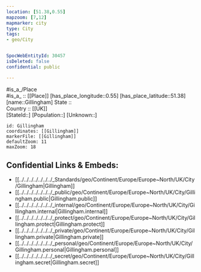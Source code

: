 ```yaml
---
location: [51.38,0.55] 
mapzoom: [7,12] 
mapmarker: city 
type: City
tags:
- geo/City


SpocWebEntityId: 30457
isDeleted: false
confidential: public

---
```

#is_a_/Place  
#is_a_ :: [[Place]] 
[has_place_longitude::0.55] 
[has_place_latitude::51.38] 
[name::Gillingham] 
State ::  
Country :: [[UK]]  
[StateId::] 
[Population::] 
[Unknown::] 


```leaflet
id: Gillingham
coordinates: [[Gillingham]] 
markerFile: [[Gillingham]] 
defaultZoom: 11 
maxZoom: 18
```


## Confidential Links & Embeds: 
- [[../../../../../../../_Standards/geo/Continent/Europe/Europe~North/UK/City/Gillingham|Gillingham]] 
- [[../../../../../../../_public/geo/Continent/Europe/Europe~North/UK/City/Gillingham.public|Gillingham.public]] 
- [[../../../../../../../_internal/geo/Continent/Europe/Europe~North/UK/City/Gillingham.internal|Gillingham.internal]] 
- [[../../../../../../../_protect/geo/Continent/Europe/Europe~North/UK/City/Gillingham.protect|Gillingham.protect]] 
- [[../../../../../../../_private/geo/Continent/Europe/Europe~North/UK/City/Gillingham.private|Gillingham.private]] 
- [[../../../../../../../_personal/geo/Continent/Europe/Europe~North/UK/City/Gillingham.personal|Gillingham.personal]] 
- [[../../../../../../../_secret/geo/Continent/Europe/Europe~North/UK/City/Gillingham.secret|Gillingham.secret]] 
